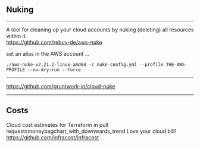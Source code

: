 
## Nuking
---

A tool for cleaning up your cloud accounts by nuking (deleting) all resources within it.
<br>
https://github.com/rebuy-de/aws-nuke

set an alias in the AWS account ... 

```
./aws-nuke-v2.21.2-linux-amd64 -c nuke-config.yml --profile THE-AWS-PROFILE --no-dry-run --force

```

---

https://github.com/gruntwork-io/cloud-nuke

---

## Costs

 Cloud cost estimates for Terraform in pull requestsmoneybagchart_with_downwards_trend Love your cloud bill!
 <br>
https://github.com/infracost/infracost
